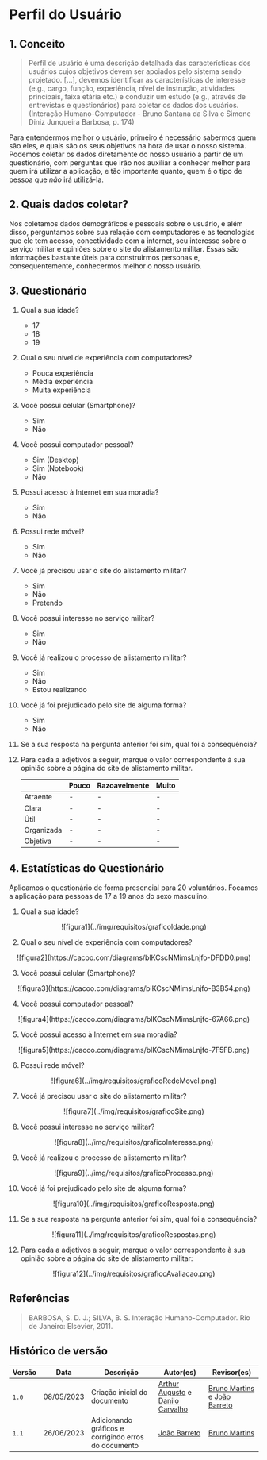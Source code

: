 # Perfil do Usuário

## 1. Conceito

> Perfil de usuário é uma descrição detalhada das características dos usuários cujos objetivos devem ser apoiados pelo sistema sendo projetado. [...], devemos identificar as características de interesse (e.g., cargo, função, experiência, nível de instrução, atividades principais, faixa etária etc.) e conduzir um estudo (e.g., através de entrevistas e questionários) para coletar os dados dos usuários. (Interação Humano-Computador - Bruno Santana da Silva e Simone Diniz Junqueira Barbosa, p. 174)

Para entendermos melhor o usuário, primeiro é necessário sabermos quem são eles, e quais são os seus objetivos na hora de usar o nosso sistema. Podemos coletar os dados diretamente do nosso usuário a partir de um questionário, com perguntas que irão nos auxiliar a conhecer melhor para quem irá utilizar a aplicação, e tão importante quanto, quem é o tipo de pessoa que *não* irá utilizá-la.



## 2. Quais dados coletar?

Nos coletamos dados demográficos e pessoais sobre o usuário, e além disso, perguntamos sobre sua relação com computadores e as tecnologias que ele tem acesso, conectividade com a internet, seu interesse sobre o serviço militar e opiniões sobre o site do alistamento militar. Essas são informações bastante úteis para construirmos personas e, consequentemente, conhecermos melhor o nosso usuário.

## 3. Questionário

1. Qual a sua idade?
    - 17
    - 18
    - 19


3. Qual o seu nível de experiência com computadores?
    - Pouca experiência
    - Média experiência
    - Muita experiência

4. Você possui celular (Smartphone)?
    - Sim
    - Não

5. Você possui computador pessoal?
    - Sim (Desktop)
    - Sim (Notebook)
    - Não

6. Possui acesso à Internet em sua moradia?
    - Sim
    - Não

7. Possui rede móvel?
    - Sim
    - Não

8. Você já precisou usar o site do alistamento militar?
    - Sim
    - Não
    - Pretendo

9. Você possui interesse no serviço militar?
    - Sim
    - Não

10. Você já realizou o processo de alistamento militar?
    - Sim
    - Não
    - Estou realizando

11. Você já foi prejudicado pelo site de alguma forma?
    - Sim
    - Não

12. Se a sua resposta na pergunta anterior foi sim, qual foi a consequência?

13. Para cada a adjetivos a seguir, marque o valor correspondente à sua opinião sobre a página do site de alistamento militar.

    |            | Pouco | Razoavelmente | Muito |
    | ---------- | ----- | ------------- | ----- |
    | Atraente   | - | -           | -   |
    | Clara      | - | -           | -   |
    | Útil       | - | -           | -   |
    | Organizada | -   | -           | -   |
    | Objetiva   | -   | -           | -   |

## 4. Estatísticas do Questionário

Aplicamos o questionário de forma presencial para 20 voluntários. Focamos a aplicação para pessoas de 17 a 19 anos do sexo masculino.

1. Qual a sua idade?
<center>
    ![figura1](../img/requisitos/graficoIdade.png)
</center>

2. Qual o seu nível de experiência com computadores?
<center>
    ![figura2](https://cacoo.com/diagrams/blKCscNMimsLnjfo-DFDD0.png)
</center>

3. Você possui celular (Smartphone)?
<center>
    ![figura3](https://cacoo.com/diagrams/blKCscNMimsLnjfo-B3B54.png)
</center>

4. Você possui computador pessoal?
<center>
    ![figura4](https://cacoo.com/diagrams/blKCscNMimsLnjfo-67A66.png)
</center>

5. Você possui acesso à Internet em sua moradia?
<center>
    ![figura5](https://cacoo.com/diagrams/blKCscNMimsLnjfo-7F5FB.png)
</center>

6. Possui rede móvel?
<center>
    ![figura6](../img/requisitos/graficoRedeMovel.png)
</center>

7. Você já precisou usar o site do alistamento militar?
<center>
    ![figura7](../img/requisitos/graficoSite.png)
</center>

8. Você possui interesse no serviço militar?
<center>
    ![figura8](../img/requisitos/graficoInteresse.png)
</center>

9. Você já realizou o processo de alistamento militar?
<center>
    ![figura9](../img/requisitos/graficoProcesso.png)
</center>

10. Você já foi prejudicado pelo site de alguma forma?
<center>
    ![figura10](../img/requisitos/graficoResposta.png)
</center>

11. Se a sua resposta na pergunta anterior foi sim, qual foi a consequência?
<center>
    ![figura11](../img/requisitos/graficoRespostas.png)
</center>

12. Para cada a adjetivos a seguir, marque o valor correspondente à sua opinião sobre a página do site de alistamento militar:
<center>
    ![figura12](../img/requisitos/graficoAvaliacao.png)
</center>

## Referências 
>BARBOSA, S. D. J.; SILVA, B. S. Interação Humano-Computador. Rio de Janeiro: Elsevier, 2011.

## Histórico de versão
| Versão | Data | Descrição | Autor(es) | Revisor(es) |
| --- | --- | --- | --- | --- |
|  `1.0`   | 08/05/2023 | Criação inicial do documento | [Arthur Augusto](https://github.com/arthur-augusto) e [Danilo Carvalho](https://github.com/Danilo-Carvalho-Antunes) | [Bruno Martins](https://github.com/gitbmvb) e [João Barreto](https://github.com/JoaoBarreto03) |
|  `1.1`   | 26/06/2023 | Adicionando gráficos e corrigindo erros do documento | [João Barreto](https://github.com/JoaoBarreto03) | [Bruno Martins](https://github.com/gitbmvb)|